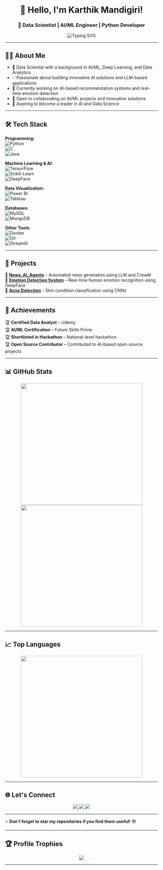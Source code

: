 <h1 align="center">👋 Hello, I'm Karthik Mandigiri!</h1>
<h3 align="center">🚀 Data Scientist | AI/ML Engineer | Python Developer</h3>

<p align="center">
  <img src="https://readme-typing-svg.herokuapp.com?font=Fira+Code&duration=4000&pause=500&color=F7F7F7&background=0D1117&center=true&vCenter=true&width=435&lines=Data+Science+%7C+Machine+Learning;AI+%7C+Deep+Learning+%7C+Python;Data+Visualization+%7C+Tableau+%7C+Power+BI;Fast+Learner+%7C+Team+Player;Passionate+about+AI+%26+Data+Science" alt="Typing SVG" />
</p>

---

## 👨‍💻 About Me  
- 🎯 Data Scientist with a background in AI/ML, Deep Learning, and Data Analytics  
- 💡 Passionate about building innovative AI solutions and LLM-based applications  
- 🌱 Currently working on AI-based recommendation systems and real-time emotion detection  
- 🚀 Open to collaborating on AI/ML projects and innovative solutions  
- 🎯 Aspiring to become a leader in AI and Data Science  

---

## 🛠️ Tech Stack  
**Programming:**  
![Python](https://img.shields.io/badge/Python-3776AB?style=flat&logo=python&logoColor=white)  
![C](https://img.shields.io/badge/C-A8B9CC?style=flat&logo=c&logoColor=white)  
![Java](https://img.shields.io/badge/Java-007396?style=flat&logo=java&logoColor=white)  

**Machine Learning & AI:**  
![TensorFlow](https://img.shields.io/badge/TensorFlow-FF6F00?style=flat&logo=tensorflow&logoColor=white)  
![Scikit-Learn](https://img.shields.io/badge/Scikit%20Learn-F7931E?style=flat&logo=scikit-learn&logoColor=white)  
![DeepFace](https://img.shields.io/badge/DeepFace-FF6F00?style=flat&logo=data:image/svg+xml;base64,...)  

**Data Visualization:**  
![Power BI](https://img.shields.io/badge/Power%20BI-F2C811?style=flat&logo=powerbi&logoColor=black)  
![Tableau](https://img.shields.io/badge/Tableau-E97627?style=flat&logo=tableau&logoColor=white)  

**Databases:**  
![MySQL](https://img.shields.io/badge/MySQL-4479A1?style=flat&logo=mysql&logoColor=white)  
![MongoDB](https://img.shields.io/badge/MongoDB-47A248?style=flat&logo=mongodb&logoColor=white)  

**Other Tools:**  
![Docker](https://img.shields.io/badge/Docker-2496ED?style=flat&logo=docker&logoColor=white)  
![Git](https://img.shields.io/badge/Git-F05032?style=flat&logo=git&logoColor=white)  
![Streamlit](https://img.shields.io/badge/Streamlit-FF4B4B?style=flat&logo=streamlit&logoColor=white)  

---

## 🚀 Projects  
🔹 [**News_AI_Agents**](https://github.com/username/news_ai_agents) – Automated news generation using LLM and CrewAI  
🔹 [**Emotion Detection System**](https://github.com/username/emotion-detection) – Real-time human emotion recognition using DeepFace  
🔹 [**Acne Detection**](https://github.com/username/acne-detection) – Skin condition classification using CNNs  

---

## 🌟 Achievements  
🏆 **Certified Data Analyst** – Udemy  
🏆 **AI/ML Certification** – Future Skills Prime  
🏆 **Shortlisted in Hackathon** – National-level hackathon  
🏆 **Open Source Contributor** – Contributed to AI-based open-source projects  

---

## 📊 GitHub Stats  
<p align="center">
  <img src="https://github-readme-stats.vercel.app/api?username=your-username&show_icons=true&theme=radical&count_private=true" width="400px"/>
  <img src="https://github-readme-streak-stats.herokuapp.com/?user=your-username&theme=radical" width="400px"/>
</p>

---

## 📈 Top Languages  
<p align="center">
  <img src="https://github-readme-stats.vercel.app/api/top-langs/?username=your-username&layout=compact&theme=radical" width="400px" />
</p>

---

## 🌐 Let's Connect  
<p align="center">
  <a href="https://linkedin.com/in/your-profile" target="_blank">
    <img src="https://img.shields.io/badge/LinkedIn-%230077B5.svg?style=flat&logo=linkedin&logoColor=white" />
  </a>
  <a href="mailto:your-email@example.com">
    <img src="https://img.shields.io/badge/Gmail-D14836?style=flat&logo=gmail&logoColor=white" />
  </a>
  <a href="https://twitter.com/your-profile" target="_blank">
    <img src="https://img.shields.io/badge/Twitter-%231DA1F2.svg?style=flat&logo=twitter&logoColor=white" />
  </a>
</p>

---

⭐️ **Don't forget to star my repositories if you find them useful!** 😎  

---

## 🏆 Profile Trophies  
<p align="center">
  <img src="https://github-profile-trophy.vercel.app/?username=your-username&theme=onedark&margin-w=15&margin-h=15"/>
</p>

---


